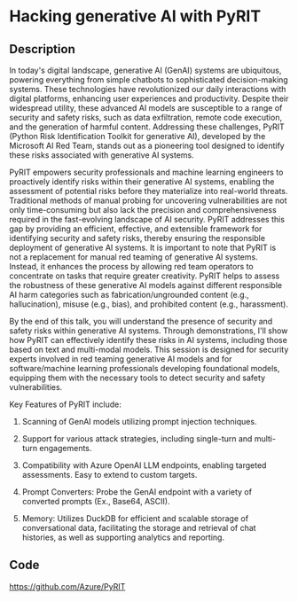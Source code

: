 # Hacking generative AI with PyRIT

## Description
In today's digital landscape, generative AI (GenAI) systems are ubiquitous, powering everything from simple chatbots to sophisticated decision-making systems. These technologies have revolutionized our daily interactions with digital platforms, enhancing user experiences and productivity. Despite their widespread utility, these advanced AI models are susceptible to a range of security and safety risks, such as data exfiltration, remote code execution, and the generation of harmful content. Addressing these challenges, PyRIT (Python Risk Identification Toolkit for generative AI), developed by the Microsoft AI Red Team, stands out as a pioneering tool designed to identify these risks associated with generative AI systems.

PyRIT empowers security professionals and machine learning engineers to proactively identify risks within their generative AI systems, enabling the assessment of potential risks before they materialize into real-world threats. Traditional methods of manual probing for uncovering vulnerabilities are not only time-consuming but also lack the precision and comprehensiveness required in the fast-evolving landscape of AI security. PyRIT addresses this gap by providing an efficient, effective, and extensible framework for identifying security and safety risks, thereby ensuring the responsible deployment of generative AI systems. It is important to note that PyRIT is not a replacement for manual red teaming of generative AI systems. Instead, it enhances the process by allowing red team operators to concentrate on tasks that require greater creativity. PyRIT helps to assess the robustness of these generative AI models against different responsible AI harm categories such as fabrication/ungrounded content (e.g., hallucination), misuse (e.g., bias), and prohibited content (e.g., harassment).

By the end of this talk, you will understand the presence of security and safety risks within generative AI systems. Through demonstrations, I'll show how PyRIT can effectively identify these risks in AI systems, including those based on text and multi-modal models. This session is designed for security experts involved in red teaming generative AI models and for software/machine learning professionals developing foundational models, equipping them with the necessary tools to detect security and safety vulnerabilities.

Key Features of PyRIT include:

1.	Scanning of GenAI models utilizing prompt injection techniques.

2.	Support for various attack strategies, including single-turn and multi-turn engagements.

3.	Compatibility with Azure OpenAI LLM endpoints, enabling targeted assessments. Easy to extend to custom targets.

4.	Prompt Converters: Probe the GenAI endpoint with a variety of converted prompts (Ex., Base64, ASCII).

5.	Memory: Utilizes DuckDB for efficient and scalable storage of conversational data, facilitating the storage and retrieval of chat histories, as well as supporting analytics and reporting.

## Code
https://github.com/Azure/PyRIT
